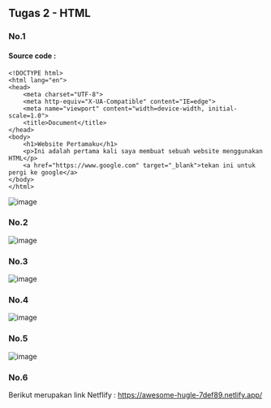 ## Tugas 2 - HTML

### No.1
####  Source code :
```
<!DOCTYPE html>
<html lang="en">
<head>
    <meta charset="UTF-8">
    <meta http-equiv="X-UA-Compatible" content="IE=edge">
    <meta name="viewport" content="width=device-width, initial-scale=1.0">
    <title>Document</title>
</head>
<body>
    <h1>Website Pertamaku</h1>
    <p>Ini adalah pertama kali saya membuat sebuah website menggunakan HTML</p>
    <a href="https://www.google.com" target="_blank">tekan ini untuk pergi ke google</a>
</body>
</html>
```
![image](https://user-images.githubusercontent.com/83162422/133298240-7692cc9e-9eec-4b59-b943-61e03f0d9430.png)

### No.2
![image](https://user-images.githubusercontent.com/83162422/133298351-ebe005e7-1b25-4616-95b7-b00cdc7091d7.png)

### No.3
![image](https://user-images.githubusercontent.com/83162422/133298608-642a680c-5937-4128-916a-93d9f48f035a.png)

### No.4
![image](https://user-images.githubusercontent.com/83162422/133298706-97cf1d7a-d286-4b34-b2c3-1f237aaa294f.png)

### No.5
![image](https://user-images.githubusercontent.com/83162422/133298778-452d3b15-2067-441c-9f89-295a2c17016f.png)

### No.6
Berikut merupakan link Netflify : https://awesome-hugle-7def89.netlify.app/
